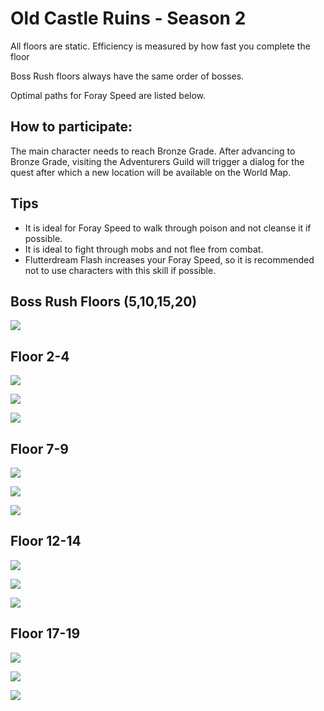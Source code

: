 # Old Castle Ruins - Season 2

All floors are static. Efficiency is measured by how fast you complete the floor

Boss Rush floors always have the same order of bosses.

Optimal paths for Foray Speed are listed below.

## How to participate:
The main character needs to reach Bronze Grade. After advancing to Bronze Grade, visiting the Adventurers Guild will trigger a dialog for the quest after which a new location will be available on the World Map.

## Tips

- It is ideal for Foray Speed to walk through poison and not cleanse it if possible.
- It is ideal to fight through mobs and not flee from combat.
- Flutterdream Flash increases your Foray Speed, so it is recommended not to use characters with this skill if possible.

## Boss Rush Floors (5,10,15,20)

![](img/boss-rush.png)

## Floor 2-4
![](img/floor2.png)

![](img/floor3.png)

![](img/floor4.png)

## Floor 7-9
![](img/floor7.png)

![](img/floor8.png)

![](img/floor9-1.png)

## Floor 12-14
![](img/floor12.png)

![](img/floor13.png)

![](img/floor14.png)

## Floor 17-19

![](img/floor17-1.png)

![](img/floor18.png)

![](img/floor19-1.png)
